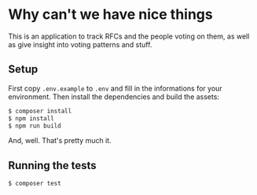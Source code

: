 # Why can't we have nice things

This is an application to track RFCs and the people voting on them, as well as give insight into voting patterns and stuff.

## Setup

First copy `.env.example` to `.env` and fill in the informations for your environment. Then install the dependencies and build the assets:

```bash
$ composer install
$ npm install
$ npm run build
```

And, well. That's pretty much it.

## Running the tests

```bash
$ composer test
```
